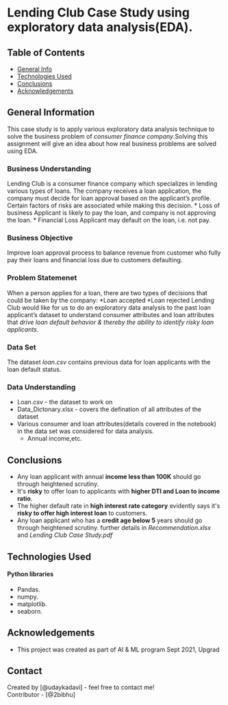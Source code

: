 # Lending Club Case Study using exploratory data analysis(EDA).

## Table of Contents
* [General Info](#general-information)
* [Technologies Used](#technologies-used)
* [Conclusions](#conclusions)
* [Acknowledgements](#acknowledgements)

<!-- You can include any other section that is pertinent to your problem -->

## General Information
This case study is to apply various exploratory data analysis technique to solve the business problem of *consumer finance company*.Solving this assignment will give an idea about how real business problems are solved using EDA.

### Business Understanding
Lending Club is a consumer finance company which specializes in lending various types of loans. The company receives a loan application, the company must decide for loan approval based on the applicant’s profile. Certain factors of risks are associated while making this decision.
    * Loss of business
        Applicant is likely to pay the loan, and company is not approving the loan.
    * Financial Loss
        Applicant may default on the loan, i.e. not pay.
        
### Business Objective
Improve loan approval process to balance revenue from customer who fully pay their loans and financial loss due to customers defaulting.

### Problem Statemenet
When a person applies for a loan, there are two types of decisions that could be taken by the company:
    *Loan accepted
    *Loan rejected
Lending Club would like for us to do an exploratory data analysis to the past loan applicant’s dataset to understand consumer attributes and loan attributes that *drive loan default behavior & thereby the ability to identify risky loan applicants*.

### Data Set
The dataset *loan.csv* contains previous data for loan applicants with the loan default status.

### Data Understanding
* Loan.csv - the dataset to work on
* Data_Dictonary.xlsx - covers the defination of all attributes of the dataset
* Various consumer and loan attributes(details covered in the notebook) in the data set was considered for data analysis.
    - Annual income,etc.



## Conclusions
* Any loan applicant with annual **income less than 100K** should go through heightened scrutiny.
* It's **risky** to offer loan to applicants with **higher DTI and Loan to income ratio**.
* The higher default rate in **high interest rate category** evidently says it's **risky to offer high interest loan** to customers.
* Any loan applicant who has a **credit age below 5** years should go through heightened scrutiny.
further details in *Recommendation.xlsx* and *Lending Club Case Study.pdf*
<!-- You don't have to answer all the questions - just the ones relevant to your project. -->


## Technologies Used
#### Python libraries
* Pandas.
* numpy.
* matplotlib.
* seaborn.

<!-- As the libraries versions keep on changing, it is recommended to mention the version of library used in this project -->

## Acknowledgements
- This project was created as part of AI & ML program Sept 2021, Upgrad 



## Contact
Created by [@udaykadavi] - feel free to contact me! <br>
Contributor - [@2bibhu]
